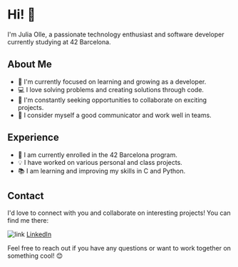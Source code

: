 # Hi! 👋

I'm Julia Olle, a passionate technology enthusiast and software developer currently studying at 42 Barcelona.

## About Me

- 🌱 I'm currently focused on learning and growing as a developer.
- 💻 I love solving problems and creating solutions through code.
- 🚀 I'm constantly seeking opportunities to collaborate on exciting projects.
- 🤝 I consider myself a good communicator and work well in teams.

## Experience

- 💼 I am currently enrolled in the 42 Barcelona program.
- 💡 I have worked on various personal and class projects.
- 📚 I am learning and improving my skills in C and Python.

## Contact

I'd love to connect with you and collaborate on interesting projects! You can find me there:

![link](https://github.com/JuliaORS/JuliaORS/assets/128370372/9d73c473-86fc-4a55-9809-fbff08af1e21)  [LinkedIn](https://www.linkedin.com/in/julia-olle-347b99138/)


Feel free to reach out if you have any questions or want to work together on something cool! 😊
